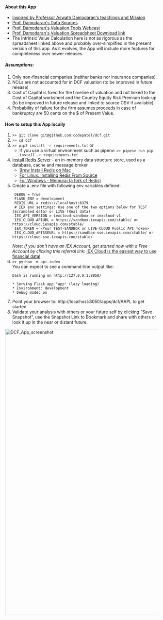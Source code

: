 #### About this App ####
- [Inspired by Professor Aswath Damodaran's teachings and Mission](http://pages.stern.nyu.edu/~adamodar/New_Home_Page/home.htm)
- [Prof. Damodaran's Data Sources](http://pages.stern.nyu.edu/~adamodar/New_Home_Page/datacurrent.html)
- [Prof. Damodaran's Valuation Tools Webcast](https://www.youtube.com/watch?v=F9GfXJ-IrSA)
- [Prof. Damodaran's Valuation Spreadsheet Download link](http://www.stern.nyu.edu/~adamodar/pc/fcffsimpleginzuCorona.xlsx)
- The Intrinsic Value Calculation here is not as rigorous as the spreadsheet linked above and probably over-simplified in the present version of this app. As it evolves, the App will include more features for completeness over newer releases.

##### *Assumptions:* #####
1. Only non-financial companies (neither banks nor insurance companies)
2. NOLs are not accounted for in DCF valuation (to be improved in future release)
3. Cost of Capital is fixed for the timeline of valuation and not linked to the Cost of Capital worksheet and the Country Equity Risk Premium look-up (to be improved in future release and linked to source CSV if available)
4. Probability of failure for the firm assumes proceeds in case of bankruptcy are 50 cents on the $ of Present Value.

#### How to setup this App locally ####
1. `>> git clone git@github.com:codepatel/dcf.git`
2. `>> cd dcf`
3. `>> pip3 install -r requirements.txt` or 
    - If you use a virtual environment such as pipenv: `>> pipenv run pip install -r requirements.txt`
4. [Install Redis Server](https://redis.io/) - an in-memory data structure store, used as a database, cache and message broker.
    - [Brew Install Redis on Mac](https://gist.github.com/tomysmile/1b8a321e7c58499ef9f9441b2faa0aa8)
    - [For Linux: Installing Redis From Source](https://realpython.com/python-redis/#installing-redis-from-source)
    - [For Windows - Memurai (a fork of Redis)](https://www.memurai.com/get-memurai)
5. Create a .env file with following env variables defined:
   ```
    DEBUG = True
    FLASK_ENV = development
    REDIS_URL = redis://localhost:6379
    # IEX env settings: Use one of the two options below for TEST (Scrambled data) or LIVE (Real data)
    IEX_API_VERSION = iexcloud-sandbox or iexcloud-v1
    IEX_CLOUD_APIURL = https://sandbox.iexapis.com/stable/ or https://cloud.iexapis.com/stable/
    IEX_TOKEN = <Your TEST-SANDBOX or LIVE-CLOUD Public API Token>
    IEX_CLOUD_APISSEURL = https://sandbox-sse.iexapis.com/stable/ or https://cloud-sse.iexapis.com/stable/
    ```
    *Note: If you don't have an IEX Account, get started now with a Free Account by clicking this referral link:* [IEX Cloud is the easiest way to use financial data!](https://iexcloud.io/s/b47b5006)
6. `>> python -m api.index`  
    You can expect to see a command-line output like:
    ```
    Dash is running on http://127.0.0.1:8050/

    * Serving Flask app "app" (lazy loading)
    * Environment: development
    * Debug mode: on
    ```
7. Point your browser to: http://localhost:8050/apps/dcf/AAPL to get started.
8. Validate your analysis with others or your future self by clicking "Save Snapshot", use the Snapshot Link to Bookmark and share with others or look it up in the near or distant future.
<img width="1720" height="943" alt="DCF_App_screenshot" src="https://github.com/user-attachments/assets/c0de76d9-1bb4-42a8-ada4-5da98c1d7dcb" />
